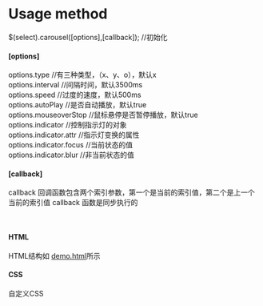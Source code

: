 # Usage method 

<p>$(select).carousel([options],[callback]);		//初始化</p>
<h4>[options]</h4>
<p>
options.type              //有三种类型，（x、y、o），默认x <br>
options.interval          //间隔时间，默认3500ms <br>
options.speed             //过度的速度，默认500ms <br>
options.autoPlay          //是否自动播放，默认true <br>
options.mouseoverStop     //鼠标悬停是否暂停播放，默认true <br>
options.indicator         //控制指示灯的对象 <br>
options.indicator.attr    //指示灯变换的属性 <br>
options.indicator.focus   //当前状态的值 <br>
options.indicator.blur    //非当前状态的值 <br>
</p>
<h4>[callback]</h4>
<p style="background:transparent;">
callback 回调函数包含两个索引参数，第一个是当前的索引值，第二个是上一个当前的索引值
callback 函数是同步执行的
</p>
<br>
<h4>HTML</h4>
<p>HTML结构如 <a href="https://github.com/shixianqin/jquery.carousel.js/blob/master/demo.html">demo.html</a>所示</p>
<h4>CSS</h4>
<p>自定义CSS</p>
